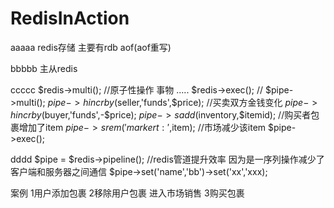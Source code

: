 # RedisInAction
aaaaa
 redis存储 主要有rdb aof(aof重写)

bbbbb 主从redis

ccccc
$redis->multi();  //原子性操作 事物
.....
$redis->exec();  //
            $pipe->multi();
			$pipe->hincrby($seller,'funds',$price); //买卖双方金钱变化
			$pipe->hincrby($buyer,'funds',-$price);
			$pipe->sadd($inventory,$itemid);  //购买者包裹增加了item
			$pipe->srem('markert:',$item);   //市场减少该item
			$pipe->exec();

dddd
$pipe = $redis->pipeline(); 
//redis管道提升效率 因为是一序列操作减少了客户端和服务器之间通信 
$pipe->set('name','bb')->set('xx','xxx);

案例
1用户添加包裹
2移除用户包裹 进入市场销售
3购买包裹